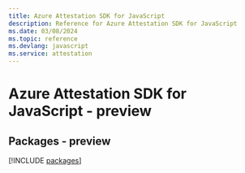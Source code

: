 ```yaml
---
title: Azure Attestation SDK for JavaScript
description: Reference for Azure Attestation SDK for JavaScript
ms.date: 03/08/2024
ms.topic: reference
ms.devlang: javascript
ms.service: attestation
---
```

# Azure Attestation SDK for JavaScript - preview
## Packages - preview
[!INCLUDE [packages](attestation-index.md)]